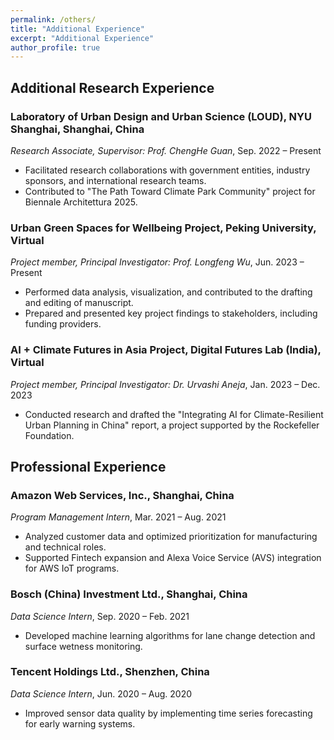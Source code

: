 ```yaml
---
permalink: /others/
title: "Additional Experience"
excerpt: "Additional Experience"
author_profile: true
---
```


## Additional Research Experience
### Laboratory of Urban Design and Urban Science (LOUD), NYU Shanghai, Shanghai, China
*Research Associate, Supervisor: Prof. ChengHe Guan*, Sep. 2022 – Present
* Facilitated research collaborations with government entities, industry sponsors, and international research teams.
* Contributed to "The Path Toward Climate Park Community" project for Biennale Architettura 2025.

### Urban Green Spaces for Wellbeing Project, Peking University, Virtual
*Project member, Principal Investigator: Prof. Longfeng Wu*, Jun. 2023 – Present
* Performed data analysis, visualization, and contributed to the drafting and editing of manuscript.
* Prepared and presented key project findings to stakeholders, including funding providers.

### AI + Climate Futures in Asia Project, Digital Futures Lab (India), Virtual
*Project member, Principal Investigator: Dr. Urvashi Aneja*, Jan. 2023 – Dec. 2023
* Conducted research and drafted the "Integrating AI for Climate-Resilient Urban Planning in China" report, a project supported by the Rockefeller Foundation.


## Professional Experience
### Amazon Web Services, Inc., Shanghai, China
*Program Management Intern*, Mar. 2021 – Aug. 2021
* Analyzed customer data and optimized prioritization for manufacturing and technical roles.
* Supported Fintech expansion and Alexa Voice Service (AVS) integration for AWS IoT programs.

### Bosch (China) Investment Ltd., Shanghai, China
*Data Science Intern*, Sep. 2020 – Feb. 2021
* Developed machine learning algorithms for lane change detection and surface wetness monitoring.

### Tencent Holdings Ltd., Shenzhen, China
*Data Science Intern*, Jun. 2020 – Aug. 2020
* Improved sensor data quality by implementing time series forecasting for early warning systems.
